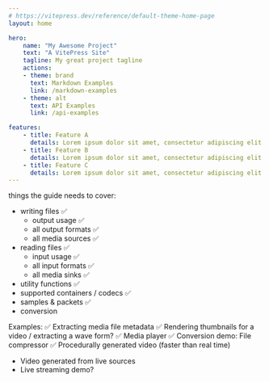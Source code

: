 ```yaml
---
# https://vitepress.dev/reference/default-theme-home-page
layout: home

hero:
    name: "My Awesome Project"
    text: "A VitePress Site"
    tagline: My great project tagline
    actions:
    - theme: brand
      text: Markdown Examples
      link: /markdown-examples
    - theme: alt
      text: API Examples
      link: /api-examples

features:
    - title: Feature A
      details: Lorem ipsum dolor sit amet, consectetur adipiscing elit
    - title: Feature B
      details: Lorem ipsum dolor sit amet, consectetur adipiscing elit
    - title: Feature C
      details: Lorem ipsum dolor sit amet, consectetur adipiscing elit
---
```


things the guide needs to cover:
- writing files ✅
    - output usage ✅
    - all output formats ✅
    - all media sources ✅
- reading files ✅
    - input usage ✅
    - all input formats ✅
    - all media sinks ✅
- utility functions ✅
- supported containers / codecs ✅
- samples & packets ✅
- conversion

Examples:
✅ Extracting media file metadata
✅ Rendering thumbnails for a video / extracting a wave form?
✅ Media player
✅ Conversion demo: File compressor
✅ Procedurally generated video (faster than real time)
- Video generated from live sources
- Live streaming demo?